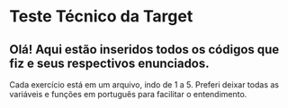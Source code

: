 # Teste Técnico da Target

## Olá! Aqui estão inseridos todos os códigos que fiz e seus respectivos enunciados. 
Cada exercício está em um arquivo, indo de 1 a 5.
Preferi deixar todas as variáveis e funções em português para facilitar o entendimento.

